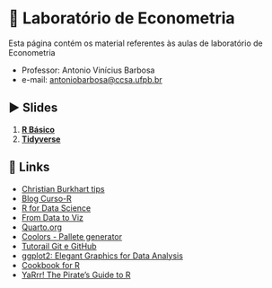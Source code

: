 # :rocket: Laboratório de Econometria 

Esta página contém os material referentes às aulas de laboratório de Econometria

* Professor: Antonio Vinícius Barbosa
* e-mail: antoniobarbosa@ccsa.ufpb.br



## :arrow_forward: Slides

1. [**R Básico**](https://raw.githack.com/aviniciusbb/lab_econometria/main/aula_01.html)
2. [**Tidyverse**](https://raw.githack.com/aviniciusbb/lab_econometria/main/aula_02.html)


## :link: Links

- [Christian Burkhart tips](https://twitter.com/ChBurkhart)
- [Blog Curso-R](https://blog.curso-r.com/)
- [R for Data Science](https://r4ds.had.co.nz/)
- [From Data to Viz](https://www.data-to-viz.com/)
- [Quarto.org](https://quarto.org/)
- [Coolors - Pallete generator](https://coolors.co/)
- [Tutorail Git e GitHub](https://beatrizmilz.github.io/RLadies-Git-RStudio-2019/#1)
- [ggplot2: Elegant Graphics for Data Analysis](https://ggplot2-book.org/)
- [Cookbook for R](http://www.cookbook-r.com/)
- [YaRrr! The Pirate’s Guide to R](https://bookdown.org/ndphillips/YaRrr/)
